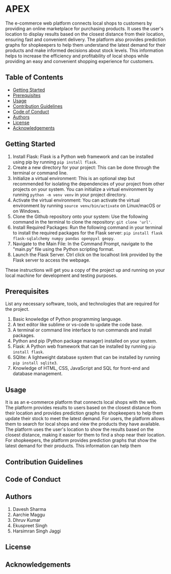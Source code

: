 # APEX

The e-commerce web platform connects local shops to customers by providing an online marketplace for purchasing products. It uses the user's location to display results based on the closest distance from their location, ensuring fast and convenient delivery. The platform also provides prediction graphs for shopkeepers to help them understand the latest demand for their products and make informed decisions about stock levels. This information helps to increase the efficiency and profitability of local shops while providing an easy and convenient shopping experience for customers.

## Table of Contents
- [Getting Started](#getting-started)
- [Prerequisites](#prerequisites)
- [Usage](#usage)
- [Contribution Guidelines](#contribution-guidelines)
- [Code of Conduct](#code-of-conduct)
- [Authors](#authors)
- [License](#license)
- [Acknowledgements](#acknowledgements)

## Getting Started
1. Install Flask: Flask is a Python web framework and can be installed using pip by running `pip install flask`.
2. Create a new directory for your project: This can be done through the terminal or command line.
3. Initialize a virtual environment: This is an optional step but recommended for isolating the dependencies of your project from other projects on your system. You can initialize a virtual environment by running `python -m venv venv` in your project directory.
4. Activate the virtual environment: You can activate the virtual environment by running `source venv/bin/activate` on Linux/macOS or on Windows.
5. Clone the Github repository onto your system: Use the following command in the terminal to clone the repository: `git clone 'url'`.
6. Install Required Packages: Run the following command in your terminal to install the required packages for the Flask server: `pip install flask flask-sqlalchemy numpy pandas openpyxl geopy`.
7. Navigate to the Main File: In the Command Prompt, navigate to the "main.py" file using the Python scripting format.
8. Launch the Flask Server. Ctrl click on the localhost link provided by the Flask server to access the webpage.

These instructions will get you a copy of the project up and running on your local machine for development and testing purposes.

## Prerequisites
List any necessary software, tools, and technologies that are required for the project.
1. Basic knowledge of Python programming language.
2. A text editor like sublime or vs-code to update the code base.
3. A terminal or command line interface to run commands and install packages.
4. Python and pip (Python package manager) installed on your system. 
5. Flask: A Python web framework that can be installed by running `pip install flask`.
6. SQlite: A lightweight database system that can be installed by running `pip install sqlite3`.
7. Knowledge of HTML, CSS, JavaScript and SQL for front-end and database management.

## Usage
It is as an e-commerce platform that connects local shops with the web. The platform provides results to users based on the closest distance from their location and provides prediction graphs for shopkeepers to help them update their stock to meet the latest demand. For users, the platform allows them to search for local shops and view the products they have available. The platform uses the user's location to show the results based on the closest distance, making it easier for them to find a shop near their location. For shopkeepers, the platform provides prediction graphs that show the latest demand for their products. This information can help them


## Contribution Guidelines

## Code of Conduct

## Authors
1. Davesh Sharma
2. Aarchie Maggu
3. Dhruv Kumar
4. Ekuspreet Singh
5. Harsimran Singh Jaggi

## License

## Acknowledgements
